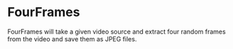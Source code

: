 # FourFrames
FourFrames will take a given video source and extract four random frames from the video and save them as JPEG files.
